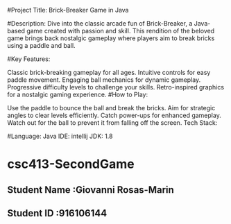 #Project Title: Brick-Breaker Game in Java

#Description:
Dive into the classic arcade fun of Brick-Breaker, a Java-based game created with passion and skill. This rendition of the beloved game brings back nostalgic gameplay where players aim to break bricks using a paddle and ball.

#Key Features:

Classic brick-breaking gameplay for all ages.
Intuitive controls for easy paddle movement.
Engaging ball mechanics for dynamic gameplay.
Progressive difficulty levels to challenge your skills.
Retro-inspired graphics for a nostalgic gaming experience.
#How to Play:

Use the paddle to bounce the ball and break the bricks.
Aim for strategic angles to clear levels efficiently.
Catch power-ups for enhanced gameplay.
Watch out for the ball to prevent it from falling off the screen.
Tech Stack:

#Language: Java
IDE: intellij
JDK: 1.8


# csc413-SecondGame

## Student Name :Giovanni Rosas-Marin
## Student ID :916106144

